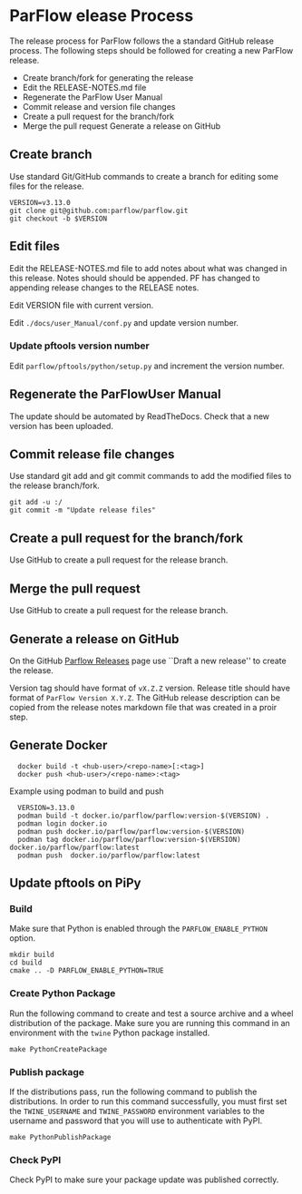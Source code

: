 # ParFlow elease Process

The release process for ParFlow follows the a standard GitHub
release process.  The following steps should be followed for creating a new
ParFlow release.

* Create branch/fork for generating the release
* Edit the RELEASE-NOTES.md file
* Regenerate the ParFlow User Manual
* Commit release and version file changes
* Create a pull request for the branch/fork
* Merge the pull request
 Generate a release on GitHub

## Create branch

Use standard Git/GitHub commands to create a branch for editing some files for the release.

```shell
VERSION=v3.13.0
git clone git@github.com:parflow/parflow.git
git checkout -b $VERSION
```

## Edit files

Edit the RELEASE-NOTES.md file to add notes about what was changed in
this release.  Notes should should be appended.  PF has changed to appending
release changes to the RELEASE notes.

Edit VERSION file with current version.

Edit `./docs/user_Manual/conf.py` and update version number.

### Update pftools version number 

Edit `parflow/pftools/python/setup.py` and increment the version number.

## Regenerate the ParFlowUser Manual

The update should be automated by ReadTheDocs.   Check that a new version has been uploaded.
  
## Commit release file changes

Use standard git add and git commit commands to add the modified files
to the release branch/fork.

```shell
git add -u :/
git commit -m "Update release files"
```

## Create a pull request for the branch/fork

Use GitHub to create a pull request for the release branch.
  
## Merge the pull request

Use GitHub to create a pull request for the release branch.
  
## Generate a release on GitHub

On the GitHub [Parflow Releases](https://github.com/parflow/parflow/releases)
page use ``Draft a new release'' to create the release.

Version tag should have format of `vX.Z.Z` version.  Release title
should have format of `ParFlow Version X.Y.Z`.  The GitHub release
description can be copied from the release notes markdown file that
was created in a proir step.

## Generate Docker

```shell
  docker build -t <hub-user>/<repo-name>[:<tag>]
  docker push <hub-user>/<repo-name>:<tag>
```

Example using podman to build and push

```shell
  VERSION=3.13.0
  podman build -t docker.io/parflow/parflow:version-$(VERSION) .
  podman login docker.io
  podman push docker.io/parflow/parflow:version-$(VERSION)
  podman tag docker.io/parflow/parflow:version-$(VERSION) docker.io/parflow/parflow:latest
  podman push  docker.io/parflow/parflow:latest
```

## Update pftools on PiPy

### Build 

Make sure that Python is enabled through the `PARFLOW_ENABLE_PYTHON` option.

```shell
mkdir build
cd build
cmake .. -D PARFLOW_ENABLE_PYTHON=TRUE
```

### Create Python Package

Run the following command to create and test a source archive and a wheel
distribution of the package. Make sure you are running this command in an 
environment with the `twine` Python package installed.

```shell
make PythonCreatePackage
```
### Publish package

If the distributions pass, run the following command to publish the
distributions. In order to run this command successfully, you must first set the
`TWINE_USERNAME` and `TWINE_PASSWORD` environment variables to the username
and password that you will use to authenticate with PyPI.

```shell
make PythonPublishPackage
```

### Check PyPI

Check PyPI to make sure your package update was published correctly.

